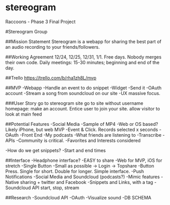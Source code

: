stereogram
==========

Raccoons - Phase 3 Final Project

#Stereogram Group

##Mission Statement
Stereogram is a webapp for sharing the best part of an audio recording to your friends/followers.

##Working Agreement
12/24, 12/25, 12/31, 1/1. Free days.
Nobody merges their own code.
Daily meetings: 15-30 minutes; beginning and end of the day.

##Trello
https://trello.com/b/rha1zh8L/mvp

##MVP
-Webapp
-Handle an event to do snippet
  -Widget
-Send it
-OAuth account
-Stream a song from soundcloud on our site
-UX massive focus.

###User Story
go to stereogram site
go to site without username
homepage: make an account. Entice user to join your site.
allow visitor to look at main feed


##Potential Features
-Social Media
-Sample of MP4
-Web or OS based? Likely iPhone, but web MVP
-Event & Click. Records selected x seconds
-OAuth
-Front End
-My podcasts
-What friends are listening to
-Transcribe
-APIs
-Community is critical.
  -Favorites and Interests considered

-How do we get snippets?
  -Start and end times

##Interface
-Headphone interface?
-EASY to share
-Web for MVP, iOS for stretch
-Single Button
-Small as possible -> Login -> Topshare
-Button Press. Single for short. Double for longer. Simple interface.
-Push Notifications
-Social Media and Soundcloud (podcasts?)
-Mimic features
-Native sharing + twitter and Facebook
-Snippets and Links, with a tag
-Soundcloud API start, stop, stream

##Research
-Soundcloud API
-OAuth
-Visualize sound
-DB SCHEMA